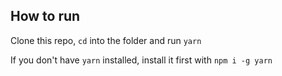 ## How to run

Clone this repo, `cd` into the folder and run `yarn`

If you don't have `yarn` installed, install it first with `npm i -g yarn`
